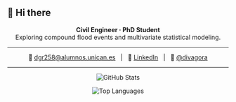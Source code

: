 ## 👋 Hi there

<p align="center">
  <strong>Civil Engineer · PhD Student</strong><br>
  Exploring compound flood events and multivariate statistical modeling.
</p>

---

<p align="center">
  📧 <a href="mailto:dgr258@alumnos.unican.es">dgr258@alumnos.unican.es</a> &nbsp;&nbsp;|&nbsp;&nbsp;
  🔗 <a href="https://www.linkedin.com/in/dvgrave/">LinkedIn</a> &nbsp;&nbsp;|&nbsp;&nbsp;
  🧪 <a href="https://github.com/divagora">@divagora</a>
</p>

---

<p align="center">
  <img src="https://github-readme-stats.vercel.app/api?username=divagora&show_icons=true&theme=github_dark&hide_border=true" alt="GitHub Stats" />
</p>

<p align="center">
  <img src="https://github-readme-stats.vercel.app/api/top-langs/?username=divagora&layout=compact&theme=github_dark&hide_border=true" alt="Top Languages" />
</p>
